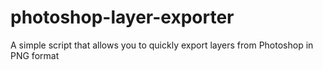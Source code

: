 # photoshop-layer-exporter
A simple script that allows you to quickly export layers from Photoshop in PNG format
